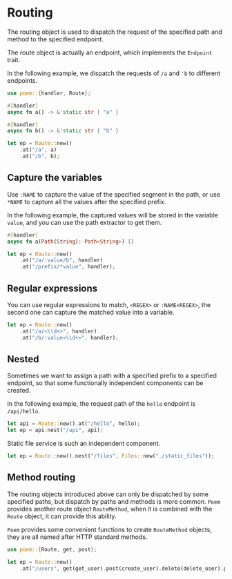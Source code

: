 # Routing

The routing object is used to dispatch the request of the specified path and method to the specified endpoint.

The route object is actually an endpoint, which implements the `Endpoint` trait.

In the following example, we dispatch the requests of `/a` and `'b` to different endpoints.

```rust
use poem::{handler, Route};

#[handler]
async fn a() -> &'static str { "a" }

#[handler]
async fn b() -> &'static str { "b" }

let ep = Route::new()
    .at("/a", a)
    .at("/b", b);
```

## Capture the variables

Use `:NAME` to capture the value of the specified segment in the path, or use `*NAME` to capture all the values after 
the specified prefix.

In the following example, the captured values will be stored in the variable `value`, and you can use the path extractor to get them.

```rust
#[handler]
async fn a(Path(String): Path<String>) {} 

let ep = Route::new()
    .at("/a/:value/b", handler)
    .at("/prefix/*value", handler);
```

## Regular expressions

You can use regular expressions to match, `<REGEX>` or `:NAME<REGEX>`, the second one can capture the matched value into a variable.

```rust
let ep = Route::new()
    .at("/a/<\\d+>", handler)
    .at("/b/:value<\\d+>", handler);
```

## Nested

Sometimes we want to assign a path with a specified prefix to a specified endpoint, so that some functionally independent 
components can be created.

In the following example, the request path of the `hello` endpoint is `/api/hello`.

```rust
let api = Route::new().at("/hello", hello);
let ep = api.nest("/api", api);
```

Static file service is such an independent component.

```rust
let ep = Route::new().nest("/files", Files::new("./static_files"));
```

## Method routing

The routing objects introduced above can only be dispatched by some specified paths, but dispatch by paths and methods 
is more common. `Poem` provides another route object `RouteMethod`, when it is combined with the `Route` object, it can 
provide this ability.

`Poem` provides some convenient functions to create `RouteMethod` objects, they are all named after HTTP standard methods.

```rust
use poem::{Route, get, post};

let ep = Route::new()
    .at("/users", get(get_user).post(create_user).delete(delete_user).put(update_user));
```
